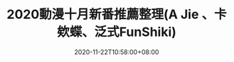 ---
title: "2020動漫十月新番推薦整理(A Jie 、卡欸蝶、泛式FunShiki)"
date: 2020-11-22T10:58:00+08:00
draft: false

# post thumb
image: ""

# meta description
description: "2020十月動漫新番推薦"

# taxonomies
categories: 
  - "電玩動漫"
tags:
  - "動漫新番"


# post type
type: "post"
---